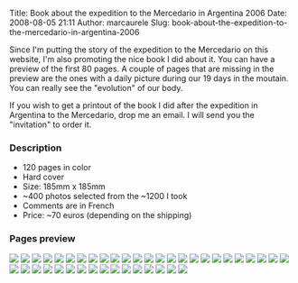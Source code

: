 Title: Book about the expedition to the Mercedario in Argentina 2006
Date: 2008-08-05 21:11
Author: marcaurele
Slug: book-about-the-expedition-to-the-mercedario-in-argentina-2006

Since I'm putting the story of the expedition to the Mercedario on this
website, I'm also promoting the nice book I did about it. You can have a
preview of the first 80 pages. A couple of pages that are missing in the
preview are the ones with a daily picture during our 19 days in the
moutain. You can really see the "evolution" of our body.

If you wish to get a printout of the book I did after the expedition in
Argentina to the Mercedario, drop me an email. I will send you the
"invitation" to order it.

### Description

- 120 pages in color
- Hard cover
- Size: 185mm x 185mm
- ~400 photos selected from the ~1200 I took
- Comments are in French
- Price: ~70 euros (depending on the shipping)

### Pages preview

![]({static}/images/argentina-book-preview-00.jpg)
![]({static}/images/argentina-book-preview-01.jpg)
![]({static}/images/argentina-book-preview-02.jpg)
![]({static}/images/argentina-book-preview-03.jpg)
![]({static}/images/argentina-book-preview-04.jpg)
![]({static}/images/argentina-book-preview-05.jpg)
![]({static}/images/argentina-book-preview-06.jpg)
![]({static}/images/argentina-book-preview-07.jpg)
![]({static}/images/argentina-book-preview-08.jpg)
![]({static}/images/argentina-book-preview-09.jpg)
![]({static}/images/argentina-book-preview-10.jpg)
![]({static}/images/argentina-book-preview-11.jpg)
![]({static}/images/argentina-book-preview-12.jpg)
![]({static}/images/argentina-book-preview-13.jpg)
![]({static}/images/argentina-book-preview-14.jpg)
![]({static}/images/argentina-book-preview-15.jpg)
![]({static}/images/argentina-book-preview-16.jpg)
![]({static}/images/argentina-book-preview-17.jpg)
![]({static}/images/argentina-book-preview-18.jpg)
![]({static}/images/argentina-book-preview-19.jpg)
![]({static}/images/argentina-book-preview-20.jpg)
![]({static}/images/argentina-book-preview-21.jpg)
![]({static}/images/argentina-book-preview-22.jpg)
![]({static}/images/argentina-book-preview-23.jpg)
![]({static}/images/argentina-book-preview-24.jpg)
![]({static}/images/argentina-book-preview-25.jpg)
![]({static}/images/argentina-book-preview-26.jpg)
![]({static}/images/argentina-book-preview-27.jpg)
![]({static}/images/argentina-book-preview-28.jpg)
![]({static}/images/argentina-book-preview-29.jpg)
![]({static}/images/argentina-book-preview-30.jpg)
![]({static}/images/argentina-book-preview-31.jpg)
![]({static}/images/argentina-book-preview-32.jpg)
![]({static}/images/argentina-book-preview-33.jpg)
![]({static}/images/argentina-book-preview-34.jpg)
![]({static}/images/argentina-book-preview-35.jpg)
![]({static}/images/argentina-book-preview-36.jpg)
![]({static}/images/argentina-book-preview-37.jpg)
![]({static}/images/argentina-book-preview-38.jpg)
![]({static}/images/argentina-book-preview-39.jpg)
![]({static}/images/argentina-book-preview-40.jpg)
